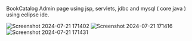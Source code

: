 BookCatalog Admin page using jsp, servlets, jdbc and mysql ( core java ) using eclipse ide.

![Screenshot 2024-07-21 171402](https://github.com/user-attachments/assets/02c18849-3545-4102-9f39-a10a372f4caf)
![Screenshot 2024-07-21 171416](https://github.com/user-attachments/assets/70f6c626-932e-4496-95c7-a1daa35676ad)
![Screenshot 2024-07-21 171431](https://github.com/user-attachments/assets/5de93e71-eff3-4b08-9ec0-d30c16d3e281)

